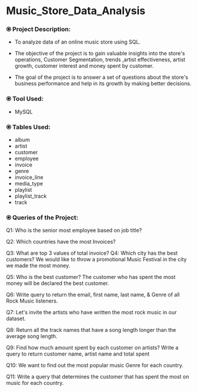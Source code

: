 # Music_Store_Data_Analysis

### ⦿ Project Description:

- To analyze data of an online music store using SQL. 

- The objective of the project is to gain valuable insights into the store's operations, Customer Segmentation, trends ,artist effectiveness, artist growth, customer interest and money spent by customer.

- The goal of the project is to answer a set of questions about the store's business performance and help in its growth by making better decisions.

### ⦿ Tool Used:

- MySQL

### ⦿ Tables Used:
- album
- artist
- customer
- employee
- invoice
- genre
- invoice_line
- media_type
- playlist
- playlist_track
- track

### ⦿ Queries of the Project:

Q1: Who is the senior most employee based on job title?

Q2: Which countries have the most Invoices?

Q3: What are top 3 values of total invoice?
Q4: Which city has the best customers? We would like to throw a promotional Music Festival in the city we made the most money.

Q5: Who is the best customer? The customer who has spent the most money will be declared the best customer.

Q6: Write query to return the email, first name, last name, & Genre of all Rock Music listeners.

Q7: Let's invite the artists who have written the most rock music in our dataset.

Q8: Return all the track names that have a song length longer than the average song length.

Q9: Find how much amount spent by each customer on artists? Write a query to return customer name, artist name and total spent

Q10: We want to find out the most popular music Genre for each country.

Q11: Write a query that determines the customer that has spent the most on music for each country.
